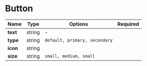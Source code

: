 # Button

| Name     | Type   | Options                       | Required |
| -------- | ------ | ----------------------------- | -------- |
| **text** | string | -                             |          |
| **type** | string | `default, primary, secondary` |          |
| **icon** | string |                               |          |
| **size** | string | `small, medium, small`        |          |